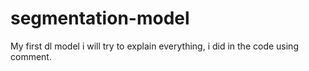 # segmentation-model
 My first dl model i will try to explain everything, i did in the code using comment.
